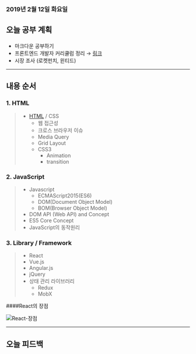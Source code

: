 ### 2019년 2월 12일 화요일  

###

## 오늘 공부 계획

####

- 마크다운 공부하기
- 프론트엔드 개발자 커리큘럼 정리 → [링크](https://jbee.io/essay/for_junior_frontend_developer/#step-3)
- 시장 조사 (로켓펀치, 윈티드)

---


## 내용 순서

### 1. HTML

>- [HTML](learn_01_html.md) / CSS
>    - 웹 접근성
>    - 크로스 브라우저 이슈
>    - Media Query
>    - Grid Layout
>    - CSS3
>        - Animation
>        - transition

### 2. JavaScript

> - Javascript
>   - ECMAScript2015(ES6)
>   - DOM(Document Object Model)
>   - BOM(Browser Object Model)
> - DOM API (Web API) and Concept
> - ES5 Core Concept
> - JavaScript의 동작원리

### 3. Library / Framework

> - React
> - Vue.js
> - Angular.js
> - jQuery
> - 상태 관리 라이브러리
>   - Redux
>   - MobX

####React의 장점

![React-장점](https://i.ibb.co/JHFxGZM/fsd.jpg)


---

## 오늘 피드백

